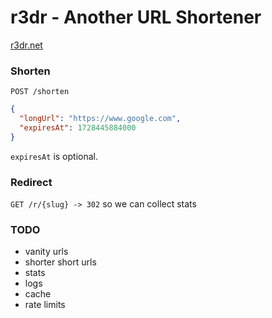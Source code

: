 # r3dr - Another URL Shortener

[r3dr.net](https://r3dr.net)

### Shorten
`POST /shorten`
```json
{
  "longUrl": "https://www.google.com",
  "expiresAt": 1728445884000
}
```

`expiresAt` is optional.

### Redirect
`GET /r/{slug} -> 302` so we can collect stats

### TODO
 - vanity urls
 - shorter short urls
 - stats
 - logs
 - cache
 - rate limits
